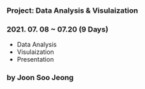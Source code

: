 ### Project: Data Analysis & Visulaization

### 2021. 07. 08 ~ 07.20 (9 Days)

- Data Analysis
- Visulaization
- Presentation
  
  
### by Joon Soo Jeong
